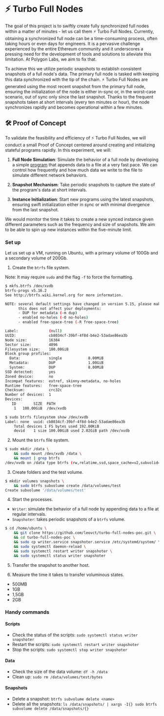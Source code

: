 # ⚡️ Turbo Full Nodes

The goal of this project is to swiftly create fully synchronized full nodes within a matter of minutes - let us call them ⚡️ Turbo Full Nodes. Currently, obtaining a synchronized full node can be a time-consuming process, often taking hours or even days for engineers. It is a pervasive challenge experienced by the entire Ethereum community and it underscores a pressing need for the development of tools and solutions to alleviate this limitation. At Polygon Labs, we aim to fix that.

To achieve this we utilize periodic snapshots to establish consistent snapshots of a full node's data. The primary full node is tasked with keeping this data synchronized with the tip of the chain. ⚡️ Turbo Full Nodes are generated using the most recent snapshot from the primary full node, ensuring the initialization of the node is either in-sync or, in the worst-case scenario, out of sync only since the last snapshot. Thanks to the frequent snapshots taken at short intervals (every ten minutes or hour), the node synchronizes rapidly and becomes operational within a few minutes.

## 🛠️ Proof of Concept

To validate the feasibility and efficiency of ⚡️ Turbo Full Nodes, we will conduct a small Proof of Concept centered around creating and initializing stateful programs rapidly. In this experiment, we will:

1. **Full Node Simulation**: Simulate the behavior of a full node by developing a simple [program](./script.sh) that appends data to a file at a very fast pace. We can control how frequently and how much data we write to the file to simulate different network behaviors.

2. **Snapshot Mechanism**: Take periodic snapshots to capture the state of the program's data at short intervals.

3. **Instance Initialization**: Start new programs using the latest snapshots, ensuring swift initialization either in sync or with minimal divergence from the last snapshot.

We would monitor the time it takes to create a new synced instance given different parameters such as the frequency and size of snapshots. We aim to be able to spin up new instances within the five-minute limit.

### Set up

Let us set up a VM, running on Ubuntu, with a primary volume of 100Gb and a secondary volume of 200Gb.

1. Create the `btrfs` file system.

Note: It may require `sudo` and the flag `-f` to force the formatting.

```bash
$ mkfs.btrfs /dev/xvdb
btrfs-progs v5.16.2
See http://btrfs.wiki.kernel.org for more information.

NOTE: several default settings have changed in version 5.15, please make sure
      this does not affect your deployments:
      - DUP for metadata (-m dup)
      - enabled no-holes (-O no-holes)
      - enabled free-space-tree (-R free-space-tree)

Label:              (null)
UUID:               cb8034cf-39bf-4f8d-b4e2-53adae86ea3b
Node size:          16384
Sector size:        4096
Filesystem size:    100.00GiB
Block group profiles:
  Data:             single            8.00MiB
  Metadata:         DUP               1.00GiB
  System:           DUP               8.00MiB
SSD detected:       yes
Zoned device:       no
Incompat features:  extref, skinny-metadata, no-holes
Runtime features:   free-space-tree
Checksum:           crc32c
Number of devices:  1
Devices:
   ID        SIZE  PATH
    1   100.00GiB  /dev/xvdb

$ sudo btrfs filesystem show /dev/xvdb
Label: none  uuid: cb8034cf-39bf-4f8d-b4e2-53adae86ea3b
	Total devices 1 FS bytes used 192.00KiB
	devid    1 size 100.00GiB used 2.02GiB path /dev/xvdb
```

2. Mount the `btrfs` file system.

```bash
$ sudo mkdir /data \
    && sudo mount /dev/xvdb /data \
    && mount | grep btrfs
/dev/xvdb on /data type btrfs (rw,relatime,ssd,space_cache=v2,subvolid=5,subvol=/)
```

3. Create folders and the test volume.

```bash
$ mkdir volumes snapshots \
    && sudo btrfs subvolume create /data/volumes/test
Create subvolume '/data/volumes/test'
```

4. Start the processes.

- `Writer`: simulate the behavior of a full node by appending data to a file at regular intervals.
- `Snapshoter`: takes periodic snapshots of a `btrfs` volume.

```bash
$ cd /home/ubuntu \
    && git clone https://github.com/leovct/turbo-full-nodes-poc.git \
    && cd turbo-full-nodes-poc \
    && sudo cp writer.service snapshoter.service /etc/systemd/system/ \
    && sudo systemctl daemon-reload \
    && sudo systemctl restart writer snapshoter \
    && sudo systemctl status writer snapshoter
```
5. Transfer the snapshot to another host.

6. Measure the time it takes to transfer voluminous states.

- 500MB
- 1GB
- 1,5GB
- 2GB

### Handy commands

#### Scripts

- Check the status of the scripts: `sudo systemctl status writer snapshoter`
- Restart the scripts: `sudo systemctl restart writer snapshoter`
- Stop the scripts: `sudo systemctl stop writer snapshoter`

#### Data

- Check the size of the data volume: `df -h /data`
- Clean up: `sudo rm /data/volumes/test/bytes`

#### Snapshots

- Delete a snapshot: `btrfs subvolume delete <name>`
- Delete all the snapshots: `ls /data/snapshots/ | xargs -I{} sudo btrfs subvolume delete /data/snapshots/{}`
